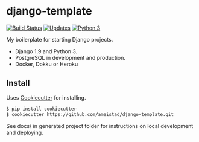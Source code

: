 # django-template  
[![Build Status](https://travis-ci.org/ameistad/django-template.svg?branch=master)](https://travis-ci.org/ameistad/django-template) 
[![Updates](https://pyup.io/repos/github/ameistad/django-template/shield.svg)](https://pyup.io/repos/github/ameistad/django-template/)
[![Python 3](https://pyup.io/repos/github/ameistad/django-template/python-3-shield.svg)](https://pyup.io/repos/github/ameistad/django-template/)

My boilerplate for starting Django projects.

- Django 1.9 and Python 3.
- PostgreSQL in development and production.
- Docker, Dokku or Heroku

## Install
Uses [Cookiecutter](https://github.com/audreyr/cookiecutter "Cookiecutter project") for installing.
```sh
$ pip install cookiecutter
$ cookiecutter https://github.com/ameistad/django-template.git
```

See docs/ in generated project folder for instructions on local development and deploying.
